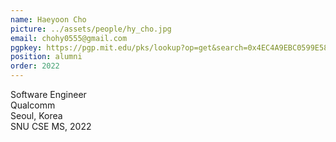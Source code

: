 ```yaml
---
name: Haeyoon Cho
picture: ../assets/people/hy_cho.jpg
email: chohy0555@gmail.com
pgpkey: https://pgp.mit.edu/pks/lookup?op=get&search=0x4EC4A9EBC0599E58
position: alumni
order: 2022
---
```

Software Engineer<br>
Qualcomm<br>
Seoul, Korea<br>
SNU CSE MS, 2022